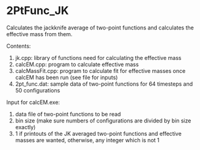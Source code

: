 # 2PtFunc_JK
Calculates the jackknife average of two-point functions and calculates the effective mass from them.

Contents:

1. jk.cpp: library of functions need for calculating the effective mass
2. calcEM.cpp: program to calculate effective mass
3. calcMassFit.cpp: program to calculate fit for effective masses once calcEM has been run (see file for inputs)
4. 2pt_func.dat: sample data of two-point functions for 64 timesteps and 50 configurations

Input for calcEM.exe:

1. data file of two-point functions to be read                 
2. bin size (make sure numbers of configurations are divided by bin size exactly)    
3. 1 if printouts of the JK averaged two-point functions and effective masses are wanted, otherwise, any integer which is not 1

